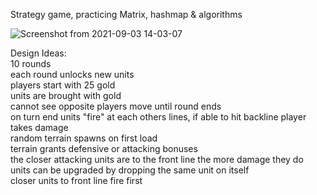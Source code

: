Strategy game, practicing Matrix, hashmap & algorithms

![Screenshot from 2021-09-03 14-03-07](https://user-images.githubusercontent.com/61191560/132012747-a599cb96-0a9a-4cc8-89f1-2cfeb9493295.png)


Design Ideas:<br />
10 rounds<br />
each round unlocks new units<br />
players start with 25 gold<br />
units are brought with gold<br />
cannot see opposite players move until round ends<br />
on turn end units "fire" at each others lines, if able to hit backline player takes damage<br />
random terrain spawns on first load<br />
terrain grants defensive or attacking bonuses<br />
the closer attacking units are to the front line the more damage they do<br />
units can be upgraded by dropping the same unit on itself<br />
closer units to front line fire first <br />
